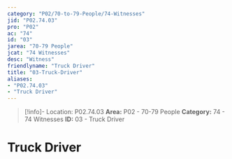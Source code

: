 ```yaml
---
category: "P02/70-to-79-People/74-Witnesses"
jid: "P02.74.03"
pro: "P02"
ac: "74"
id: "03"
jarea: "70-79 People"
jcat: "74 Witnesses"
desc: "Witness"
friendlyname: "Truck Driver"
title: "03-Truck-Driver"
aliases: 
- "P02.74.03"
- "Truck Driver"
---
```

>[!info]- Location: P02.74.03
>**Area:** P02 - 70-79 People
>**Category:** 74 - 74 Witnesses
>**ID:** 03 - Truck Driver

# Truck Driver



